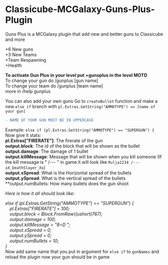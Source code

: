 # Classicube-MCGalaxy-Guns-Plus-Plugin
Guns Plus is a MCGalaxy plugin that add new and better guns to Classicube and more

+6 New guns  
+3 New Teams  
+Team Respawning  
+Health  

**To activate Gun Plus in your level put +gunsplus in the level MOTD**  
To change your gun do /gunplus [gun name]  
To change your team do /gunplus [team name]  
more in /help gunplus  

You can also add your own guns
Go to ```createBullet``` function and make a new ```else if``` branch with ```pl.Extras.GetString("AMMOTYPE") == [name of your gun]```
``` diff 
- NAME OF YOUR GUN MUST BE IN UPPERCASE 
```
Example: ```else if (pl.Extras.GetString("AMMOTYPE") == "SUPERGUN") {```
Now give it stats:  
**pl.Extras["FIRERATE"]**: The firerate of the gun  
**output.block**: The id of the block that will be shown as the bullet  
**output.damage**: The damage of 1 bullet  
**output.killMessage**: Message that will be shown when you kill someone (If the kill message is " /--- " in game it will look like ```Rulja1234 /--- xX_DeathSlayer_Xx```)  
**output.xSpread**: What is the Horizontal spread of the bullets  
**output.ySpread**: What is the vertical spread of the bullets  
**output.numBullets: How many bullets does the gun shoot  

*Here is how it all should look like:*  

*else if (pl.Extras.GetString("AMMOTYPE") == "SUPERGUN") {  
&emsp;pl.Extras["FIRERATE"] = 100;  
&emsp;output.block = Block.FromRaw((ushort)767);  
&emsp;output.damage = 100;  
&emsp;output.killMessage = "8=D ";  
&emsp;output.xSpread = 0;  
&emsp;output.ySpread = 0;  
&emsp;output.numBullets = 10;  
}*  
Now add same name that you put in argument for ```else if``` to ```gunNames```
and reload the plugin now your gun should be in game
